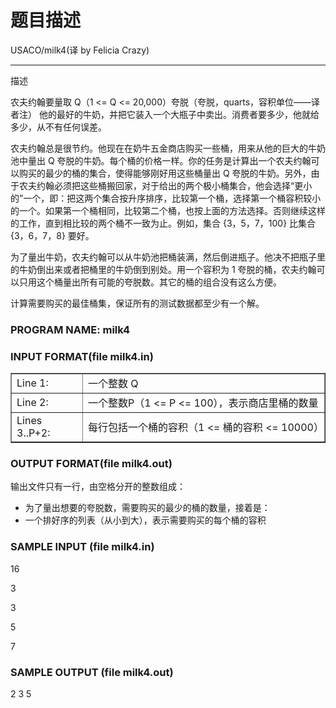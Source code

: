 # 题目描述


<div>
USACO/milk4(译 by Felicia Crazy)
<hr/>
</div>
<p>
描述
</p>
<p>
农夫约翰要量取 Q（1 &lt;= Q &lt;= 20,000）夸脱（夸脱，quarts，容积单位——译者注） 他的最好的牛奶，并把它装入一个大瓶子中卖出。消费者要多少，他就给多少，从不有任何误差。
</p>
<p>
农夫约翰总是很节约。他现在在奶牛五金商店购买一些桶，用来从他的巨大的牛奶池中量出 Q 夸脱的牛奶。每个桶的价格一样。你的任务是计算出一个农夫约翰可以购买的最少的桶的集合，使得能够刚好用这些桶量出 Q 夸脱的牛奶。另外，由于农夫约翰必须把这些桶搬回家，对于给出的两个极小桶集合，他会选择“更小的”一个，即：把这两个集合按升序排序，比较第一个桶，选择第一个桶容积较小的一个。如果第一个桶相同，比较第二个桶，也按上面的方法选择。否则继续这样的工作，直到相比较的两个桶不一致为止。例如，集合 {3，5，7，100} 比集合 {3，6，7，8} 要好。
</p>
<p>
为了量出牛奶，农夫约翰可以从牛奶池把桶装满，然后倒进瓶子。他决不把瓶子里的牛奶倒出来或者把桶里的牛奶倒到别处。用一个容积为 1 夸脱的桶，农夫约翰可以只用这个桶量出所有可能的夸脱数。其它的桶的组合没有这么方便。
</p>
<p>
计算需要购买的最佳桶集，保证所有的测试数据都至少有一个解。
</p>
<h3>
PROGRAM NAME: milk4
</h3>
<h3>
INPUT FORMAT(file milk4.in)
</h3>
<table border="1">
<tbody>
<tr>
<td>
Line 1:
</td>
<td>
一个整数 Q
</td>
</tr>
<tr>
<td>
Line 2:
</td>
<td>
一个整数P（1 &lt;= P &lt;= 100），表示商店里桶的数量
</td>
</tr>
<tr>
<td>
Lines 3..P+2:
</td>
<td>
每行包括一个桶的容积（1 &lt;= 桶的容积 &lt;= 10000）
</td>
</tr>
</tbody>
</table>
<h3>
OUTPUT FORMAT(file milk4.out)
</h3>
<p>
输出文件只有一行，由空格分开的整数组成：
</p>
<ul>
<li>
为了量出想要的夸脱数，需要购买的最少的桶的数量，接着是：
</li>
<li>
一个排好序的列表（从小到大），表示需要购买的每个桶的容积
</li>
</ul>
<h3>
SAMPLE INPUT (file milk4.in)
</h3>
<p>
16 
</p>
<p>
3 
</p>
<p>
3 
</p>
<p>
5 
</p>
<p>
7
</p>
<h3>
SAMPLE OUTPUT (file milk4.out)
</h3>
2 3 5
<p>
 
</p>

